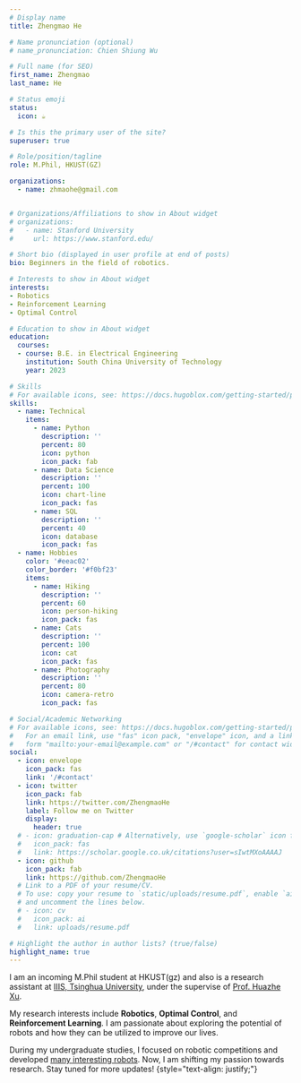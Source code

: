 ```yaml
---
# Display name
title: Zhengmao He

# Name pronunciation (optional)
# name_pronunciation: Chien Shiung Wu

# Full name (for SEO)
first_name: Zhengmao
last_name: He

# Status emoji
status:
  icon: ☕️

# Is this the primary user of the site?
superuser: true

# Role/position/tagline
role: M.Phil, HKUST(GZ)

organizations:
  - name: zhmaohe@gmail.com


# Organizations/Affiliations to show in About widget
# organizations:
#   - name: Stanford University
#     url: https://www.stanford.edu/

# Short bio (displayed in user profile at end of posts)
bio: Beginners in the field of robotics.

# Interests to show in About widget
interests:
- Robotics
- Reinforcement Learning
- Optimal Control

# Education to show in About widget
education:
  courses:
  - course: B.E. in Electrical Engineering
    institution: South China University of Technology
    year: 2023

# Skills
# For available icons, see: https://docs.hugoblox.com/getting-started/page-builder/#icons
skills:
  - name: Technical
    items:
      - name: Python
        description: ''
        percent: 80
        icon: python
        icon_pack: fab
      - name: Data Science
        description: ''
        percent: 100
        icon: chart-line
        icon_pack: fas
      - name: SQL
        description: ''
        percent: 40
        icon: database
        icon_pack: fas
  - name: Hobbies
    color: '#eeac02'
    color_border: '#f0bf23'
    items:
      - name: Hiking
        description: ''
        percent: 60
        icon: person-hiking
        icon_pack: fas
      - name: Cats
        description: ''
        percent: 100
        icon: cat
        icon_pack: fas
      - name: Photography
        description: ''
        percent: 80
        icon: camera-retro
        icon_pack: fas

# Social/Academic Networking
# For available icons, see: https://docs.hugoblox.com/getting-started/page-builder/#icons
#   For an email link, use "fas" icon pack, "envelope" icon, and a link in the
#   form "mailto:your-email@example.com" or "/#contact" for contact widget.
social:
  - icon: envelope
    icon_pack: fas
    link: '/#contact'
  - icon: twitter
    icon_pack: fab
    link: https://twitter.com/ZhengmaoHe
    label: Follow me on Twitter
    display:
      header: true
  # - icon: graduation-cap # Alternatively, use `google-scholar` icon from `ai` icon pack
  #   icon_pack: fas
  #   link: https://scholar.google.co.uk/citations?user=sIwtMXoAAAAJ
  - icon: github
    icon_pack: fab
    link: https://github.com/ZhengmaoHe
  # Link to a PDF of your resume/CV.
  # To use: copy your resume to `static/uploads/resume.pdf`, enable `ai` icons in `params.yaml`,
  # and uncomment the lines below.
  # - icon: cv
  #   icon_pack: ai
  #   link: uploads/resume.pdf

# Highlight the author in author lists? (true/false)
highlight_name: true
---
```


I am an incoming M.Phil student at HKUST(gz) and also is a research assistant at [IIIS, Tsinghua University](https://iiis.tsinghua.edu.cn/en/), under the supervise of [Prof. Huazhe Xu](http://hxu.rocks/). 

My research interests include **Robotics**, **Optimal Control**, and **Reinforcement Learning**. I am passionate about exploring the potential of robots and how they can be utilized to improve our lives. 

During my undergraduate studies, I focused on robotic competitions and developed [many interesting robots](/#projects). Now, I am shifting my passion towards research. Stay tuned for more updates!
{style="text-align: justify;"}
